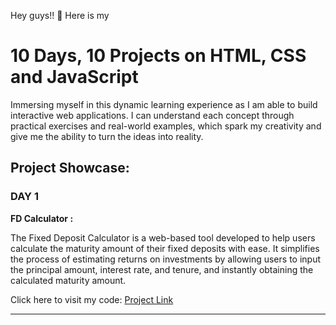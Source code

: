 Hey guys!! 🚀 Here is my 
# 10 Days, 10 Projects on HTML, CSS and JavaScript
Immersing myself in this dynamic learning experience as I am able to build interactive web applications. I can understand each concept through practical exercises and real-world examples, which spark my creativity and give me the ability to turn the ideas into reality.

## Project Showcase:
### DAY 1 
**FD Calculator :**
       
The Fixed Deposit Calculator is a web-based tool developed to help users calculate the maturity amount of their fixed deposits with ease. It simplifies the process of estimating returns on investments by allowing users to input the principal amount, interest rate, and tenure, and instantly obtaining the calculated maturity amount.

Click here to visit my code: [Project Link](https://github.com/MadhuVarshaP/JS-Projects/tree/main/FD_Calculator)

____
